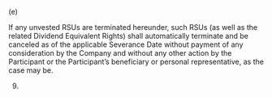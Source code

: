 (e)

If any unvested RSUs are terminated hereunder, such RSUs (as well as the related
Dividend Equivalent Rights) shall automatically terminate and be canceled as of the applicable Severance
Date  without  payment  of  any  consideration  by  the  Company  and  without  any  other  action  by  the
Participant or the Participant’s beneficiary or personal representative, as the case may be.

9.